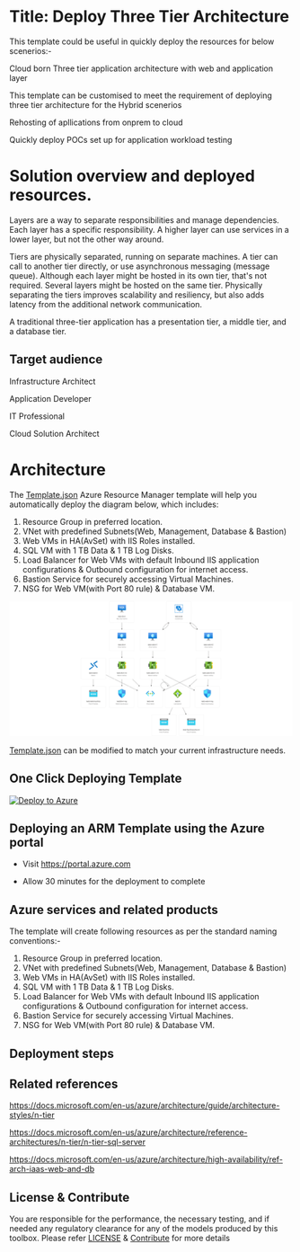 # Title: Deploy Three Tier Architecture
This template could be useful in quickly deploy the resources for below scenerios:-

Cloud born Three tier application architecture with web and application layer

This template can be customised to meet the requirement of deploying three tier architecture for the Hybrid scenerios

Rehosting of apllications from onprem to cloud

Quickly deploy POCs set up for application workload testing



# Solution overview and deployed resources. 
Layers are a way to separate responsibilities and manage dependencies. Each layer has a specific responsibility. A higher layer can use services in a lower layer, but not the other way around.

Tiers are physically separated, running on separate machines. A tier can call to another tier directly, or use asynchronous messaging (message queue). Although each layer might be hosted in its own tier, that's not required. Several layers might be hosted on the same tier. Physically separating the tiers improves scalability and resiliency, but also adds latency from the additional network communication.

A traditional three-tier application has a presentation tier, a middle tier, and a database tier.


## Target audience
Infrastructure Architect

Application Developer

IT Professional

Cloud Solution Architect

# Architecture

The [Template.json](https://github.com/nikhil7891/Highly-Available-Web-Layer-and-DB-architecture/blob/master/template.json) Azure Resource Manager template will help you automatically deploy the diagram below, which includes:

1. Resource Group in preferred location.
2. VNet with predefined Subnets(Web, Management, Database & Bastion)
3. Web VMs in HA(AvSet) with IIS Roles installed.
4. SQL VM  with 1 TB Data & 1 TB Log Disks.
5. Load Balancer for Web VMs with default Inbound IIS application configurations & Outbound configuration for internet access.
6. Bastion Service for securely accessing Virtual Machines.
7. NSG for Web VM(with Port 80 rule) & Database VM.


![alt image](https://github.com/nikhil7891/Highly-Available-Web-Layer-and-DB-architecture/blob/master/Architecturedeployment.png)



[Template.json](https://github.com/nikhil7891/Highly-Available-Web-Layer-and-DB-architecture/blob/master/template.json) can be modified to match your current infrastructure needs.

## One Click Deploying Template
<!-- Powershell command for Translating Git URL for template.json
    $url = "https://raw.githubusercontent.com/nikhil7891/Highly-Available-Web-Layer-and-DB-architecture/master/template.json"
    [uri]::EscapeDataString($url)
>> uri = https%3A%2F%2Fraw.githubusercontent.com%2Fnikhil7891%2FHighly-Available-Web-Layer-and-DB-architecture%2Fmaster%2Ftemplate.json

Base URL: https://portal.azure.com/#create/Microsoft.Template/uri
Final URL: <Base URL>/<uri>
-->
[![Deploy to Azure](https://aka.ms/deploytoazurebutton)](https://portal.azure.com/#create/Microsoft.Template/uri/https%3A%2F%2Fraw.githubusercontent.com%2Fnikhil7891%2FHighly-Available-Web-Layer-and-DB-architecture%2Fmaster%2Ftemplate.json)



## Deploying an ARM Template using the Azure portal

- Visit https://portal.azure.com

- Allow 30 minutes for the deployment to complete

## Azure services and related products

The template will create following resources as per the standard naming conventions:-
1. Resource Group in preferred location.
2. VNet with predefined Subnets(Web, Management, Database & Bastion)
3. Web VMs in HA(AvSet) with IIS Roles installed.
4. SQL VM  with 1 TB Data & 1 TB Log Disks.
5. Load Balancer for Web VMs with default Inbound IIS application configurations & Outbound configuration for internet access.
6. Bastion Service for securely accessing Virtual Machines.
7. NSG for Web VM(with Port 80 rule) & Database VM.

## Deployment steps



## Related references
https://docs.microsoft.com/en-us/azure/architecture/guide/architecture-styles/n-tier

https://docs.microsoft.com/en-us/azure/architecture/reference-architectures/n-tier/n-tier-sql-server

https://docs.microsoft.com/en-us/azure/architecture/high-availability/ref-arch-iaas-web-and-db




## License & Contribute

You are responsible for the performance, the necessary testing, and if needed any regulatory clearance for any of the models produced by this toolbox.
Please refer [LICENSE](LICENSE) &  [Contribute](https://github.com/Ganapathivarma07/LRS-Migration-AzureSQLMI/blob/master/Contribute.md) for more details


